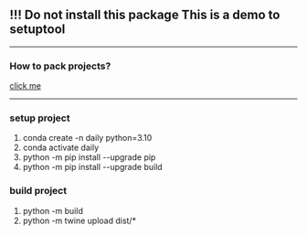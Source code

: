 ## !!! Do not install this package This is a demo to setuptool 

---

### How to pack projects? 
[click me](https://packaging.python.org/en/latest/tutorials/packaging-projects/)
***

### setup project
1. conda create -n daily python=3.10
2. conda activate daily
3. python -m pip install --upgrade pip
4. python -m pip install --upgrade build

### build project
1. python -m build
2. python -m twine upload  dist/*
